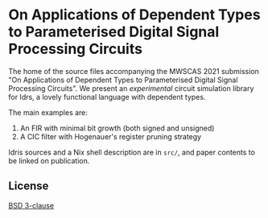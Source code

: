 # On Applications of Dependent Types to Parameterised Digital Signal Processing Circuits

The home of the source files accompanying the MWSCAS 2021 submission "On
Applications of Dependent Types to Parameterised Digital Signal Processing
Circuits". We present an *experimental* circuit simulation library for Idrs, a
lovely functional language with dependent types.

The main examples are:

  1. An FIR with minimal bit growth (both signed and unsigned)
  2. A CIC filter with Hogenauer's register pruning strategy

Idris sources and a Nix shell description are in `src/`, and paper contents to
be linked on publication.

## License

[BSD 3-clause](./LICENSE)
